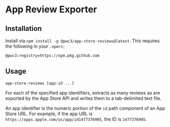 # App Review Exporter

## Installation

Install via `npm install -g @pwc3/app-store-reviews@latest`. This requires the following in your `.npmrc`:

```text
@pwc3:registry=https://npm.pkg.github.com
```

## Usage

```
app-store-reviews [app-id ...]
```

For each of the specified app identifiers, extracts as many reviews as are exported by the App Store API and writes them to a tab-delimited text file.

An app identifier is the numeric portion of the `id` path component of an App Store URL. For example, if the app URL is `https://apps.apple.com/us/app/id1477376905`, the ID is `1477376905`.
